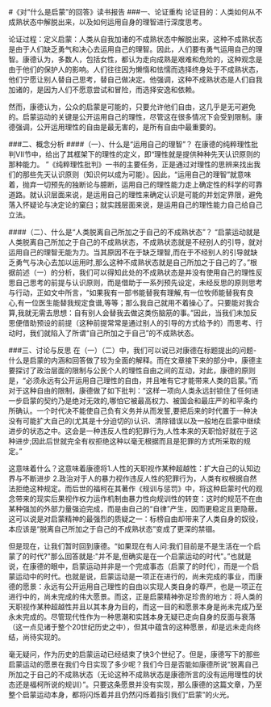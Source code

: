 #《对“什么是启蒙”的回答》读书报告
###一、论证重构
论证目的：人类如何从不成熟状态中解脱出来，以及如何运用自身的理智进行深度思考。

论证过程：定义启蒙：人类从自我加诸的不成熟状态中解脱出来，这种不成熟状态是由于人们缺乏勇气和决心去运用自己的理智。因此，人们要有勇气运用自己的理智。康德认为，多数人，包括女性，都认为走向成熟是艰难和危险的，这种观念是由于他们的保护人的影响。人们往往因为懒惰和怯懦而选择终身处于不成熟状态，他们宁愿让别人替自己思考，替自己做决定。他强调，这种不成熟状态是人们自我加诸的，是因为人们不愿意尝试和冒险，而选择安逸和依赖。

然而，康德认为，公众的启蒙是可能的，只要允许他们自由，这几乎是无可避免的。启蒙运动的关键是公开运用自己的理性，尽管这在很多情况下会受到限制。康德强调，公开运用理性的自由是最无害的，是所有自由中最重要的。


###二、概念分析
####（一）、什么是“运用自己的理智”？
在康德的纯粹理性批判VII节中，给出了其框架下的理性的定义，即“理性就是提供种种先天认识原则的那种能力。 ”《纯粹理性批判》一书的主要任务，正是通过对理性的思辨来找出我们的那些先天认识原则（知识何以成为可能）。因此，“运用自己的理智”就意味着，抛弃一切预先的独断论与臆断，运用自己的理性能力走上确定性的科学的可靠道路。就认识层面来说，是运用自己的理性来确定认识是可能的并划定界限，避免落入怀疑论与决定论的窠臼；就实践层面来说，是运用自己的理性能力自己给自己立法。


####（二）、什么是“人类脱离自己所加之于自己的不成熟状态”？
“启蒙运动就是人类脱离自己所加之于自己的不成熟状态，不成熟状态就是不经别人的引导，就对运用自己的理智无能为力。当其原因不在于缺乏理智,而在于不经别人的引导就缺乏勇气与决心去加以运用时,那么这种不成熟状态就是自己所加之于自己的了。”根据前述（一）的分析，我们可以得知此处的不成熟状态是并没有使用自己的理性反思自己思考的前提与认识原则，而是借助于一系列预先设定，未经反思的原则思考与行动，正如文中所言，“如果我有一部书能替我有理解,有一位牧师能替我有良心,有一位医生能替我规定食谱,等等；那么我自己就用不着操心了。只要能对我合算,我就无需去思想：自有别人会替我去做这类伤脑筋的事。”因此，当我们未加反思便借助预设的前提（这种前提常常是通过别人的引导的方式给予的）而思考、行动时，我们就陷入了所谓“自己所加之于自己”的不成熟状态。


###三、讨论与反思
在（一）（二）中，我们可以说已对康德在标题提出的问题-什么是启蒙的内涵和回答做了较为全面的解释。而在文章接下来的部分中，康德主要探讨了政治层面的限制与公民个人的理性自由之间的互动，对此，康德的原则是，“必须永远有公开运用自己理性的自由，并且唯有它才能带来人类的启蒙。”而对于这种自由的限制，康德做了如下批判：“这样一项向人类永远封锁住了任何进一步启蒙的契约乃是绝对无效的,哪怕它被最高权力、被国会和最庄严的和平条约所确认。一个时代决不能使自己负有义务并从而发誓,要把后来的时代置于一种决没有可能扩大自己的(尤其是十分迫切的)认识、清除错误以及一般地在启蒙中继续进步的状态之中。这会是一种违反人性的犯罪行为,人性本来的天职恰好就在于这种进步;因此后世就完全有权拒绝这种以毫无根据而且是犯罪的方式所采取的规定。”

这意味着什么？这意味着康德将1.人性的天职视作某种超越性：扩大自己的认知边界与不断进步 2.政治对于人的暴力视作违反人性的犯罪行为，人类有权根据自然法拒绝这种规定。而后世的福柯在其著作《规训与惩罚》中，将这种启蒙时代的观念带来的现实后果视作权力运作机制由暴力性向规训性的转变：这时的规范不在由某种强加的外部力量强迫完成，而是由自己的“自律”产生，因而更稳定且更隐蔽。这可以说是对启蒙精神的最强烈的质疑之一：标榜自由却带来了人类自身的奴役，本应该是“脱离自己所加之于自己的不成熟状态”变成了更深的禁锢。

但是现在，让我们暂时回到康德。“如果现在有人问:我们目前是不是生活在一个启蒙了的时代?"那么回答就是:"并不是,但确实是在一个启蒙运动的时代"。”也就是说，在康德的眼中，启蒙运动并非是一个完成事态（启蒙了的时代），而是一个启蒙运动中的时代。也就是说，启蒙运动是一项正在进行的，尚未完成的事业，而康德的愿景：永远有公开运用自己理性的自由以实现人类自身的尊严，也是一项正在进行中的，尚未完成的伟大愿景。而这，正是启蒙精神弥足珍贵的地方：将人类的天职视作某种超越性并且以其本身为目的，而这一目的和愿景本身是尚未完成乃至永未完成的。尽管现代性作为一种思潮和实践本身无疑已走向自身的反面与衰落（这一点见诸于整个20世纪历史之中），但其中蕴含的这种愿景，却是远未走向终结，尚待实现的。

毫无疑问，作为历史的启蒙运动已经结束了快3个世纪了。但是，康德写下的那些启蒙运动的愿景在我们今日实现了多少呢？我们今日是否能如康德所说“脱离自己所加之于自己的不成熟状态（无论这种不成熟状态是康德所言的没有运用理性的状态还是福柯所说的规训）”。只要这条愿景并没有实现，那么康德的这篇文章，乃至整个启蒙运动本身，都将闪烁着并且仍然闪烁着指引我们“启蒙”的火光。
